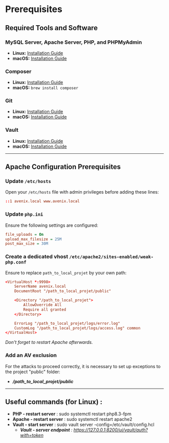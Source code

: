 # Prerequisites

## Required Tools and Software

### MySQL Server, Apache Server, PHP, and PHPMyAdmin
- **Linux:** [Installation Guide](https://fluentsupport.com/phpmyadmin-installation/)
- **macOS:** [Installation Guide](https://fluentsupport.com/phpmyadmin-installation/)

### Composer
- **Linux:** [Installation Guide](https://getcomposer.org/download/)
- **macOS:** `brew install composer`

### Git
- **Linux:** [Installation Guide](https://docs.github.com/en/get-started/getting-started-with-git/set-up-git)
- **macOS:** [Installation Guide](https://www.freecodecamp.org/news/setup-git-on-mac/)

### Vault
- **Linux:** [Installation Guide](https://developer.hashicorp.com/vault/install?product_intent=vault)
- **macOS:** [Installation Guide](https://developer.hashicorp.com/vault/tutorials/get-started/install-binary)

---

## Apache Configuration Prerequisites

### Update `/etc/hosts`
Open your `/etc/hosts` file with admin privileges before adding these lines:
```/etc/apache2/sites-enabled/000-default.conf
::1 avenix.local www.avenix.local
```

### Update `php.ini`
Ensure the following settings are configured:
```ini
file_uploads = On
upload_max_filesize = 25M
post_max_size = 30M
```

### Create a dedicated vhost `/etc/apache2/sites-enabled/weak-php.conf`
Ensure to replace `path_to_local_projet` by your own path:
```/etc/apache2/sites-enabled/000-default.conf
<VirtualHost *:9998>
    ServerName avenix.local
    DocumentRoot "/path_to_local_projet/public"

    <Directory "/path_to_local_projet">
        AllowOverride All
        Require all granted
    </Directory>

    ErrorLog "/path_to_local_projet/logs/error.log"
    CustomLog "/path_to_local_projet/logs/access.log" common
</VirtualHost>
```
<em>Don't forget to restart Apache afterwards.</em>

### Add an AV exclusion
For the attacks to proceed correctly, it is necessary to set up exceptions 
to the project "public" folder:
- <em>**/path_to_local_projet/public**</em>

---

## Useful commands (for Linux) :
- **PHP - restart server** : sudo systemctl restart php8.3-fpm
- **Apache - restart server** : sudo systemctl restart apache2
- **Vault - start server** : sudo vault server -config=/etc/vault/config.hcl
  - _**Vault - server endpoint** : https://127.0.0.1:8200/ui/vault/auth?with=token_

